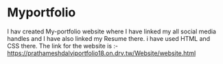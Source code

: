 # Myportfolio
I hav created My-portfolio website where I have linked my all social media handles and I have also linked my Resume there. i have used HTML and CSS there. The link for the website is :- https://prathameshdalviportfolio18.on.drv.tw/Website/website.html

